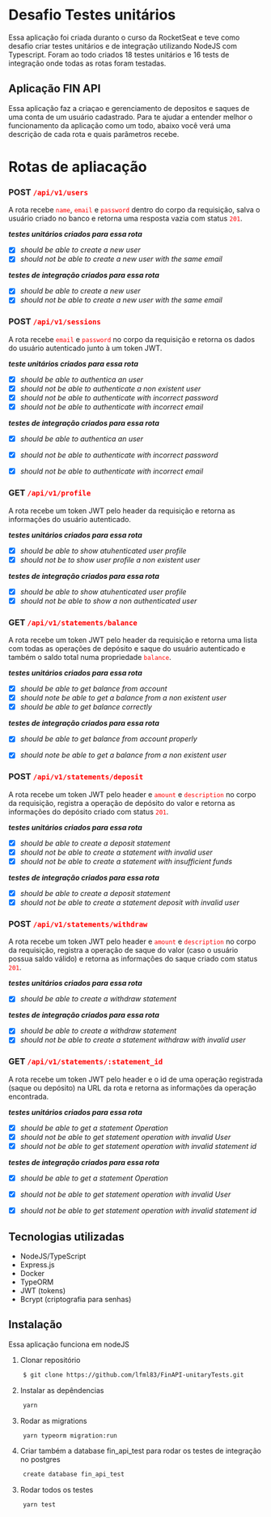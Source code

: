 
# Desafio Testes unitários

Essa aplicação foi criada duranto o curso da RocketSeat e teve como desafio criar testes unitários e de integração utilizando NodeJS com Typescript. Foram ao todo criados 18 testes unitários e 16 tests de integração onde todas as rotas foram testadas.

## Aplicação FIN API
 Essa aplicação faz a criaçao e gerenciamento de depositos e saques de uma conta de um usuário cadastrado. Para te ajudar a entender melhor o funcionamento da aplicação como um todo, abaixo você verá uma descrição de cada rota e quais parâmetros recebe.

# Rotas de apliacação


### POST <code style="color:red">/api/v1/users</code>

A rota recebe <code style="color:red">name</code>, <code style="color:red">email</code> e <code style="color:red">password</code> dentro do corpo da requisição, salva o usuário criado no banco e retorna uma resposta vazia com status <code style="color:red">201</code>.

**_testes unitários criados para essa rota_**<br>
- [x] _should be able to create a new user_ <br>
- [x] _should not be able to create a new user with the same email_ <br>

**_testes de integração criados para essa rota_**<br>

- [x] _should be able to create a new user_ <br>
- [x] _should not be able to create a new user with the same email_ <br>

### POST <code style="color:red">/api/v1/sessions</code>

A rota recebe <code style="color:red">email</code> e <code style="color:red">password</code> no corpo da requisição e retorna os dados do usuário autenticado junto à um token JWT.

**_teste unitários criados para essa rota_**<br>
- [x] _should be able to authentica an user_ <br>
- [x] _should not be able to authenticate a non existent user_ <br>
- [x] _should not be able to authenticate with incorrect password_ <br>
- [x] _should not be able to authenticate with incorrect email_ <br>

**_testes de integração criados para essa rota_**<br>
- [x] _should be able to authentica an user_ <br>
- [x] _should not be able to authenticate with incorrect password_ <br>
- [x] _should not be able to authenticate with incorrect email_ <br>


### GET <code style="color:red">/api/v1/profile</code>

A rota recebe um token JWT pelo header da requisição e retorna as informações do usuário autenticado.

**_testes unitários criados para essa rota_**<br>
- [x] _should be able to show atuhenticated user profile_ <br>
- [x] _should not be to show user profile a non existent user_ <br>

**_testes de integração criados para essa rota_**<br>
- [x] _should be able to show atuhenticated user profile_ <br>
- [x] _should not be able to show a non authenticated user_ <br>

### GET <code style="color:red">/api/v1/statements/balance</code>

A rota recebe um token JWT pelo header da requisição e retorna uma lista com todas as operações de depósito e saque do usuário autenticado e também o saldo total numa propriedade <code style="color:red">balance</code>.

**_testes unitários criados para essa rota_**<br>
- [x] _should be able to get balance from account_ <br>
- [x] _should note be able to get a balance from a non existent user_ <br>
- [x] _should be able to get balance correctly_ <br>

**_testes de integração criados para essa rota_**<br>
- [x] _should be able to get balance from account properly_ <br>
- [x] _should note be able to get a balance from a non existent user_ <br>


### POST <code style="color:red">/api/v1/statements/deposit</code>

A rota recebe um token JWT pelo header e <code style="color:red">amount</code> e <code style="color:red">description</code> no corpo da requisição, registra a operação de depósito do valor e retorna as informações do depósito criado com status <code style="color:red">201</code>.

**_testes unitários criados para essa rota_**<br>
- [x] _should be able to create a deposit statement_ <br>
- [x] _should not be able to create a statement with invalid user_ <br>
- [x] _should not be able to create a statement with insufficient funds_ <br>

**_testes de integração criados para essa rota_**<br>
- [x] _should be able to create a deposit statement_ <br>
- [x] _should not be able to create a statement deposit with invalid user_ <br>

### POST <code style="color:red">/api/v1/statements/withdraw</code>
A rota recebe um token JWT pelo header e <code style="color:red">amount</code> e <code style="color:red">description</code> no corpo da requisição, registra a operação de saque do valor (caso o usuário possua saldo válido) e retorna as informações do saque criado com status <code style="color:red">201</code>.

**_testes unitários criados para essa rota_**<br>
- [x] _should be able to create a withdraw statement_ <br>

**_testes de integração criados para essa rota_**<br>
- [x] _should be able to create a withdraw statement_ <br>
- [x] _should not be able to create a statement withdraw with invalid user_ <br>

### GET  <code style="color:red">/api/v1/statements/:statement_id</code>

A rota recebe um token JWT pelo header e o id de uma operação registrada (saque ou depósito) na URL da rota e retorna as informações da operação encontrada.

**_testes unitários criados para essa rota_**<br>
- [x] _should be able to get a statement Operation_ <br>
- [x] _should not be able to get statement operation with invalid User_ <br>
- [x] _should not be able to get statement operation with invalid statement id_ <br>

**_testes de integração criados para essa rota_**<br>
- [x] _should be able to get a statement Operation_ <br>
- [x] _should not be able to get statement operation with invalid User_ <br>
- [x] _should not be able to get statement operation with invalid statement id_ <br>


## Tecnologias utilizadas

* NodeJS/TypeScript
* Express.js
* Docker
* TypeORM
* JWT (tokens)
* Bcrypt (criptografia para senhas)




## Instalação
Essa aplicação funciona em nodeJS

1. Clonar repositório

```sh
    $ git clone https://github.com/lfml83/FinAPI-unitaryTests.git
```

2. Instalar as depêndencias

```sh
    yarn
```

3. Rodar as migrations

```sh
    yarn typeorm migration:run
```
4. Criar também a database fin_api_test para rodar os testes de integração no postgres

```sh
    create database fin_api_test
```

3. Rodar todos os testes


```sh
    yarn test
```
